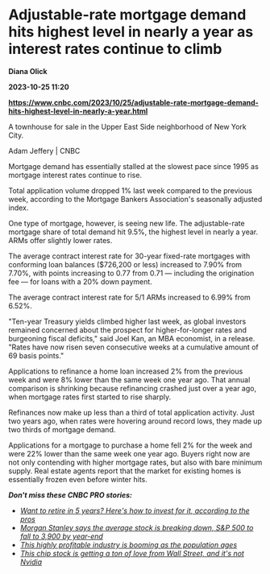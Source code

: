 # Adjustable-rate mortgage demand hits highest level in nearly a year as interest rates continue to climb
**Diana Olick**

**2023-10-25 11:20**

**https://www.cnbc.com/2023/10/25/adjustable-rate-mortgage-demand-hits-highest-level-in-nearly-a-year.html**

A townhouse for sale in the Upper East Side neighborhood of New York City.

Adam Jeffery | CNBC

Mortgage demand has essentially stalled at the slowest pace since 1995 as mortgage interest rates continue to rise.

Total application volume dropped 1% last week compared to the previous week, according to the Mortgage Bankers Association's seasonally adjusted index.

One type of mortgage, however, is seeing new life. The adjustable-rate mortgage share of total demand hit 9.5%, the highest level in nearly a year. ARMs offer slightly lower rates.

The average contract interest rate for 30-year fixed-rate mortgages with conforming loan balances ($726,200 or less) increased to 7.90% from 7.70%, with points increasing to 0.77 from 0.71 — including the origination fee — for loans with a 20% down payment.

The average contract interest rate for 5/1 ARMs increased to 6.99% from 6.52%.

"Ten-year Treasury yields climbed higher last week, as global investors remained concerned about the prospect for higher-for-longer rates and burgeoning fiscal deficits," said Joel Kan, an MBA economist, in a release. "Rates have now risen seven consecutive weeks at a cumulative amount of 69 basis points."

Applications to refinance a home loan increased 2% from the previous week and were 8% lower than the same week one year ago. That annual comparison is shrinking because refinancing crashed just over a year ago, when mortgage rates first started to rise sharply.

Refinances now make up less than a third of total application activity. Just two years ago, when rates were hovering around record lows, they made up two thirds of mortgage demand.

Applications for a mortgage to purchase a home fell 2% for the week and were 22% lower than the same week one year ago. Buyers right now are not only contending with higher mortgage rates, but also with bare minimum supply. Real estate agents report that the market for existing homes is essentially frozen even before winter hits.  
  
_**Don't miss these CNBC PRO stories:**_

*   [_Want to retire in 5 years? Here's how to invest for it, according to the pros_](https://www.cnbc.com/2023/10/16/want-to-retire-in-5-years-heres-how-to-invest-for-it-according-to-the-pros.html)
*   [_Morgan Stanley says the average stock is breaking down, S&P 500 to fall to 3,900 by year-end_](https://www.cnbc.com/2023/10/16/morgan-stanley-says-the-average-stock-is-breaking-down-sp-500-to-fall-to-3900-by-year-end-.html)
*   [_This highly profitable industry is booming as the population ages_](https://www.cnbc.com/2023/10/15/this-highly-profitable-industry-is-booming-as-the-population-ages.html)
*   [_This chip stock is getting a ton of love from Wall Street, and it's not Nvidia_](https://www.cnbc.com/2023/10/20/the-chip-stock-is-getting-a-ton-of-love-from-wall-street-and-its-not-nvidia.html)